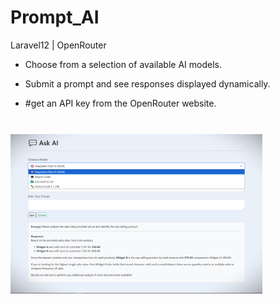 # Prompt_AI
Laravel12 | OpenRouter

- Choose from a selection of available AI models.

- Submit a prompt and see responses displayed dynamically.

- #get an API key from the OpenRouter website.


<br/>

<img src="prompt_AI.png" alt="screenshot" style="width: 80%; margin: 10px auto;">
